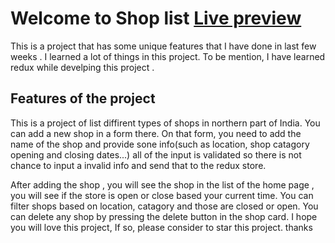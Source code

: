 # Welcome to Shop list [Live preview](https://shop-list-54a35.web.app/ "Live preview")
This is a project that has some unique features that I have done in last few weeks . I learned a lot of things in this project. To be mention,  I have learned redux  while develping this project .

## Features of the project
This is a project of list diffirent types of shops in northern part of India.  You can add a new shop in a form there. On that form,  you need to add the name of the shop and provide sone info(such as location, shop catagory opening and closing dates...) all of the input is validated so there is not chance to input a invalid info and send that to the redux store. 

After adding the shop , you will see the shop in the list of the home page , you will see if the store is open or close based your current time. You can filter shops based on location, catagory and those are closed or open.  You can delete any shop by pressing the delete button in the shop card. 
 I hope you will love this project, If so, please consider to star this project. thanks
